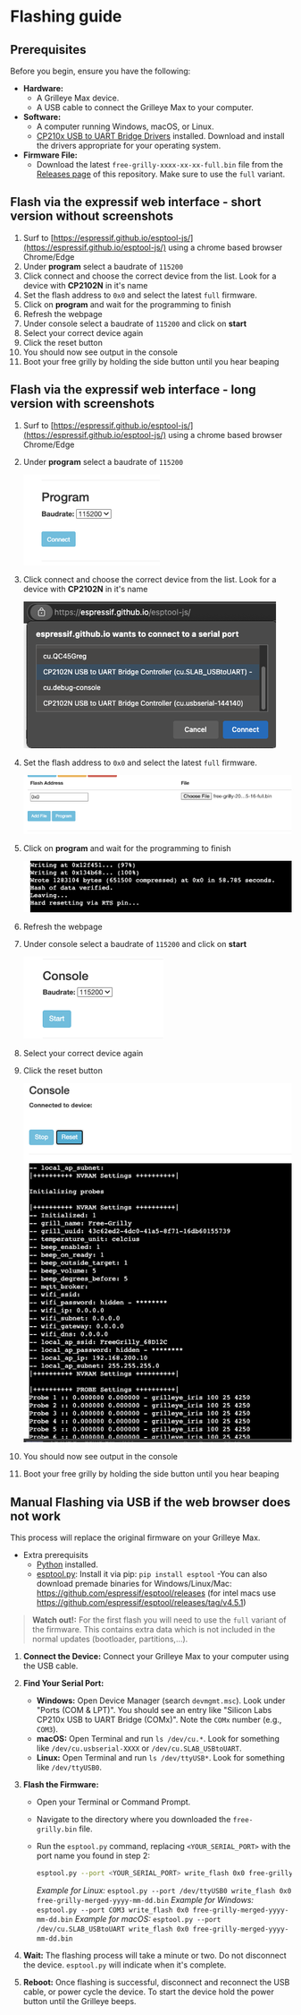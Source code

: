 # Flashing guide

## Prerequisites

Before you begin, ensure you have the following:

* **Hardware:**
    * A Grilleye Max device.
    * A USB cable to connect the Grilleye Max to your computer.
* **Software:**
    * A computer running Windows, macOS, or Linux.
    * [CP210x USB to UART Bridge Drivers](https://www.silabs.com/developers/usb-to-uart-bridge-vcp-drivers) installed. Download and install the drivers appropriate for your operating system.
* **Firmware File:**
    * Download the latest `free-grilly-xxxx-xx-xx-full.bin` file from the [Releases page](https://github.com/epiecs/free-grilly/releases) of this repository. Make sure to use the `full` variant.

## Flash via the expressif web interface - short version without screenshots

1. Surf to [https://espressif.github.io/esptool-js/](https://espressif.github.io/esptool-js/) using a chrome based browser Chrome/Edge
2. Under **program** select a baudrate of `115200`
3. Click connect and choose the correct device from the list. Look for a device with **CP2102N** in it's name
4. Set the flash address to `0x0` and select the latest `full` firmware.
5. Click on **program** and wait for the programming to finish
6. Refresh the webpage
7. Under console select a baudrate of `115200` and click on **start**
8. Select your correct device again
9. Click the reset button
10. You should now see output in the console
11. Boot your free grilly by holding the side button until you hear beaping

## Flash via the expressif web interface - long version with screenshots

1. Surf to [https://espressif.github.io/esptool-js/](https://espressif.github.io/esptool-js/) using a chrome based browser Chrome/Edge
2. Under **program** select a baudrate of `115200`
    
    ![program](screenshots/program.png "Program")

3. Click connect and choose the correct device from the list. Look for a device with **CP2102N** in it's name

    ![device selector](screenshots/deviceselector.png "Device selector")

4. Set the flash address to `0x0` and select the latest `full` firmware.

    ![flash address](screenshots/flash_address.png "Flash address")

5. Click on **program** and wait for the programming to finish

    ![programming finished](screenshots/programming_finished.png "Programming finished")

6. Refresh the webpage
7. Under console select a baudrate of `115200` and click on **start**

    ![console baud](screenshots/console_baud.png "Console baud")

8. Select your correct device again
9.  Click the reset button

    ![console reset and output](screenshots/console_reset.png "Console reset and output")

10. You should now see output in the console
11. Boot your free grilly by holding the side button until you hear beaping

## Manual Flashing via USB if the web browser does not work

This process will replace the original firmware on your Grilleye Max.

- Extra prerequisits
    - [Python](https://www.python.org/downloads/) installed.
    - [esptool.py](https://github.com/espressif/esptool): Install it via pip: `pip install esptool`
        -You can also download premade binaries for Windows/Linux/Mac: https://github.com/espressif/esptool/releases (for intel macs use https://github.com/espressif/esptool/releases/tag/v4.5.1)

> **Watch out!:** For the first flash you will need to use the `full` variant of the firmware. This contains extra data which is not included in the normal updates (bootloader, partitions,...).

1.  **Connect the Device:** Connect your Grilleye Max to your computer using the USB cable.
2.  **Find Your Serial Port:**
    - **Windows:** Open Device Manager (search `devmgmt.msc`). Look under "Ports (COM & LPT)". You should see an entry like "Silicon Labs CP210x USB to UART Bridge (COMx)". Note the `COMx` number (e.g., `COM3`).
    - **macOS:** Open Terminal and run `ls /dev/cu.*`. Look for something like `/dev/cu.usbserial-XXXX` or `/dev/cu.SLAB_USBtoUART`.
    - **Linux:** Open Terminal and run `ls /dev/ttyUSB*`. Look for something like `/dev/ttyUSB0`.
3.  **Flash the Firmware:**
    - Open your Terminal or Command Prompt.
    - Navigate to the directory where you downloaded the `free-grilly.bin` file.
    - Run the `esptool.py` command, replacing `<YOUR_SERIAL_PORT>` with the port name you found in step 2:

        ```bash
        esptool.py --port <YOUR_SERIAL_PORT> write_flash 0x0 free-grilly.bin
        ```
        *Example for Linux:* `esptool.py --port /dev/ttyUSB0 write_flash 0x0 free-grilly-merged-yyyy-mm-dd.bin`
        *Example for Windows:* `esptool.py --port COM3 write_flash 0x0 free-grilly-merged-yyyy-mm-dd.bin`
        *Example for macOS:* `esptool.py --port /dev/cu.SLAB_USBtoUART write_flash 0x0 free-grilly-merged-yyyy-mm-dd.bin`

4.  **Wait:** The flashing process will take a minute or two. Do not disconnect the device. `esptool.py` will indicate when it's complete.
5.  **Reboot:** Once flashing is successful, disconnect and reconnect the USB cable, or power cycle the device. To start the device hold the power button until the Grilleye beeps.